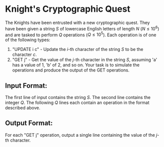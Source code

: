 # Knight's Cryptographic Quest

The Knights have been entrusted with a new cryptographic quest. They have been given a string $S$ of lowercase English letters of length $N$ ($N \leq 10^6$) and are tasked to perform $Q$ operations ($Q \leq 10^5$). Each operation is of one of the following types:

1. "UPDATE i c" - Update the $i$-th character of the string $S$ to be the character $c$.
2. "GET j" - Get the value of the $j$-th character in the string $S$, assuming 'a' has a value of 1, 'b' of 2, and so on.
Your task is to simulate the operations and produce the output of the GET operations.

## Input Format:

The first line of input contains the string $S$. The second line contains the integer $Q$. The following $Q$ lines each contain an operation in the format described above.

## Output Format:

For each "GET j" operation, output a single line containing the value of the $j$-th character.